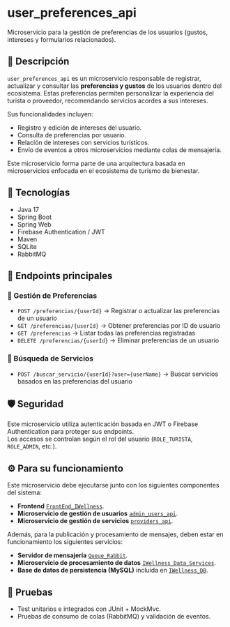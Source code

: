 # user_preferences_api

Microservicio para la gestión de preferencias de los usuarios (gustos, intereses y formularios relacionados).

## 📌 Descripción

`user_preferences_api` es un microservicio responsable de registrar, actualizar y consultar las **preferencias y gustos** de los usuarios dentro del ecosistema. Estas preferencias permiten personalizar la experiencia del turista o proveedor, recomendando servicios acordes a sus intereses.

Sus funcionalidades incluyen:

- Registro y edición de intereses del usuario.
- Consulta de preferencias por usuario.
- Relación de intereses con servicios turísticos.
- Envío de eventos a otros microservicios mediante colas de mensajería.

Este microservicio forma parte de una arquitectura basada en microservicios enfocada en el ecosistema de turismo de bienestar.

## 🚀 Tecnologías

- Java 17  
- Spring Boot  
- Spring Web  
- Firebase Authentication / JWT  
- Maven  
- SQLite 
- RabbitMQ  

## 📡 Endpoints principales

### 📘 Gestión de Preferencias

- `POST /preferencias/{userId}` → Registrar o actualizar las preferencias de un usuario  
- `GET /preferencias/{userId}` → Obtener preferencias por ID de usuario  
- `GET /preferencias` → Listar todas las preferencias registradas  
- `DELETE /preferencias/{userId}` → Eliminar preferencias de un usuario  

### 📘 Búsqueda de Servicios

- `POST /buscar_servicio/{userId}?user={userName}` → Buscar servicios basados en las preferencias del usuario

## 🛡️ Seguridad

Este microservicio utiliza autenticación basada en JWT o Firebase Authentication para proteger sus endpoints.  
Los accesos se controlan según el rol del usuario (`ROLE_TURISTA`, `ROLE_ADMIN`, etc.).

## ⚙️ Para su funcionamiento

Este microservicio debe ejecutarse junto con los siguientes componentes del sistema:

- **Frontend** [`FrontEnd_IWellness`](https://github.com/IWellnessTesis/FrontEnd_IWellness).
- **Microservicio de gestión de usuarios** [`admin_users_api`](https://github.com/IWellnessTesis/IWellness_data_services/tree/main).
- **Microservicio de gestión de servicios** [`providers_api`](https://github.com/IWellnessTesis/providers_api).

Además, para la publicación y procesamiento de mensajes, deben estar en funcionamiento los siguientes servicios:

- **Servidor de mensajería**   [`Queue_Rabbit`](https://github.com/IWellnessTesis/Queue-Rabbit).
- **Microservicio de procesamiento de datos**   [`IWellness_Data_Services`](https://github.com/IWellnessTesis/IWellness_data_services/tree/main).
- **Base de datos de persistencia (MySQL)** incluida en [`IWellness_DB`](https://github.com/IWellnessTesis/IWellness-DB).

## 🧪 Pruebas

- Test unitarios e integrados con JUnit + MockMvc.
- Pruebas de consumo de colas (RabbitMQ) y validación de eventos.





